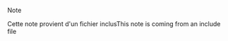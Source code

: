 > [!NOTE]
> <span data-ttu-id="25630-101">Cette note provient d'un fichier inclus</span><span class="sxs-lookup"><span data-stu-id="25630-101">This note is coming from an include file</span></span>
> 
> 

